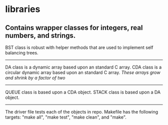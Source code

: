 # libraries
Contains wrapper classes for integers, real numbers, and strings.
-------------------------------------------------------------------------------------------------------
BST class is robust with helper methods that are used to implement self balancing trees.
_______________________________________________________________________________________________________
DA class is a dynamic array based upon an standard C array.
CDA class is a circular dynamic array based upon an standard C array.
*These arrays grow and shrink by a factor of two*
_______________________________________________________________________________________________________
QUEUE class is based upon a CDA object.
STACK class is based upon a DA object.
_______________________________________________________________________________________________________
The driver file tests each of the objects in repo. Makefile has the following targets: "make all", "make test", "make clean", and "make".
